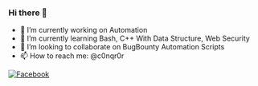 ### Hi there 👋


- 🔭 I’m currently working on Automation
- 🌱 I’m currently learning Bash, C++ With Data Structure, Web Security 
- 👯 I’m looking to collaborate on BugBounty Automation Scripts 
- 📫 How to reach me: @c0nqr0r


[![Facebook](https://img.shields.io/badge/Facebook-%231877F2.svg?logo=Facebook&logoColor=white)](https://www.facebook.com/C0NQR0R)
